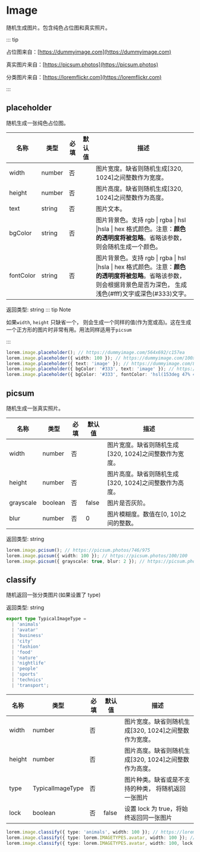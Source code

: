 # Image

随机生成图片。包含纯色占位图和真实照片。

::: tip

占位图来自：[https://dummyimage.com](https://dummyimage.com)

真实图片来自：[https://picsum.photos](https://picsum.photos)

分类图片来自：[https://loremflickr.com](https://loremflickr.com)

:::

## placeholder

随机生成一张纯色占位图。

| 名称 | 类型 | 必填 | 默认值 | 描述 |
| --- | --- | --- | --- | --- |
| width | number | 否 |  | 图片宽度。缺省则随机生成[320, 1024]之间整数作为宽度。 |
| height | number | 否 |  | 图片高度。缺省则随机生成[320, 1024]之间整数作为高度。 |
| text | string | 否 |  | 图片文本。 |
| bgColor | string | 否 |  | 图片背景色。支持 rgb \| rgba \| hsl \|hsla \| hex 格式颜色。注意：**颜色的透明度将被忽略**。省略该参数，则会随机生成一个颜色。 |
| fontColor | string | 否 |  | 图片背景色。支持 rgb \| rgba \| hsl \|hsla \| hex 格式颜色。注意：**颜色的透明度将被忽略**。省略该参数，则会根据背景色是否为深色， 生成浅色(#fff)文字或深色(#333)文字。 |

返回类型: string ::: tip Note

如果`width`, `height` 只缺省一个， 则会生成一个同样的值(作为宽或高)。这在生成一个正方形的图片时非常有用。用法同样适用于`picsum`

:::

```ts
lorem.image.placeholder(); // https://dummyimage.com/564x692/c157ea
lorem.image.placeholder({ width: 100 }); // https://dummyimage.com/100x100/85ba73
lorem.image.placeholder({ text: 'image' }); // https://dummyimage.com/835x642/e2e3c4/333333&text=image
lorem.image.placeholder({ bgColor: '#333', text: 'image' }); // https://dummyimage.com/461x994/333/ffffff&text=image
lorem.image.placeholder({ bgColor: '#333', fontColor: 'hsl(153deg 47% 49%)', text: 'image' }); // https://dummyimage.com/871x445/333/42b883&text=image
```

## picsum

随机生成一张真实照片。

| 名称      | 类型    | 必填 | 默认值 | 描述                                                  |
| --------- | ------- | ---- | ------ | ----------------------------------------------------- |
| width     | number  | 否   |        | 图片宽度。缺省则随机生成[320, 1024]之间整数作为宽度。 |
| height    | number  | 否   |        | 图片高度。缺省则随机生成[320, 1024]之间整数作为高度。 |
| grayscale | boolean | 否   | false  | 图片是否灰阶。                                        |
| blur      | number  | 否   | 0      | 图片模糊度。数值在[0, 10]之间的整数。                 |

返回类型: string

```ts
lorem.image.pcisum(); // https://picsum.photos/746/975
lorem.image.picsum({ width: 100 }); // https://picsum.photos/100/100
lorem.image.picsum({ grayscale: true, blur: 2 }); // https://picsum.photos/958/676?grayscale&blur=2
```

## classify

随机返回一张分类图片(如果设置了 type)

返回类型: string

```ts
export type TypicalImageType =
  | 'animals'
  | 'avatar'
  | 'business'
  | 'city'
  | 'fashion'
  | 'food'
  | 'nature'
  | 'nightlife'
  | 'people'
  | 'sports'
  | 'technics'
  | 'transport';
```

| 名称   | 类型             | 必填 | 默认值 | 描述                                                  |
| ------ | ---------------- | ---- | ------ | ----------------------------------------------------- |
| width  | number           | 否   |        | 图片宽度。缺省则随机生成[320, 1024]之间整数作为宽度。 |
| height | number           | 否   |        | 图片高度。缺省则随机生成[320, 1024]之间整数作为高度。 |
| type   | TypicalImageType | 否   |        | 图片种类。缺省或是不支持的种类， 将随机返回一张图片   |
| lock   | boolean          | 否   | false  | 设置 lock 为 true，将始终返回同一张图片               |

```ts
lorem.image.classify({ type: 'animals', width: 100 }); // https://loremflickr.com/100/100/animals
lorem.image.classify({ type: lorem.IMAGETYPES.avatar, width: 100 }); // https://loremflickr.com/100/100/avatar
lorem.image.classify({ type: lorem.IMAGETYPES.avatar, width: 100, lock: true }); // https://loremflickr.com/100/100/avatar?lock=89323
```
